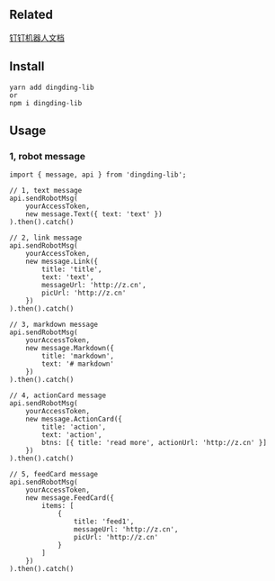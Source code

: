 
## Related
[钉钉机器人文档](https://open-doc.dingtalk.com/docs/doc.htm?spm=a219a.7629140.0.0.1ed14a97oOZVAo&treeId=257&articleId=105735&docType=1)


## Install

    yarn add dingding-lib
    or 
    npm i dingding-lib

## Usage

### 1, robot message
    
    import { message, api } from 'dingding-lib';

    // 1, text message
    api.sendRobotMsg(
        yourAccessToken,
        new message.Text({ text: 'text' })
    ).then().catch()

    // 2, link message
    api.sendRobotMsg(
        yourAccessToken,
        new message.Link({ 
            title: 'title', 
            text: 'text', 
            messageUrl: 'http://z.cn', 
            picUrl: 'http://z.cn'
        })
    ).then().catch()

    // 3, markdown message
    api.sendRobotMsg(
        yourAccessToken,
        new message.Markdown({ 
            title: 'markdown', 
            text: '# markdown'
        })
    ).then().catch()

    // 4, actionCard message
    api.sendRobotMsg(
        yourAccessToken,
        new message.ActionCard({
            title: 'action',
            text: 'action',
            btns: [{ title: 'read more', actionUrl: 'http://z.cn' }] 
        })
    ).then().catch()

    // 5, feedCard message
    api.sendRobotMsg(
        yourAccessToken,
        new message.FeedCard({
            items: [
                {
                    title: 'feed1',
                    messageUrl: 'http://z.cn',
                    picUrl: 'http://z.cn'
                }
            ]
        })
    ).then().catch()
